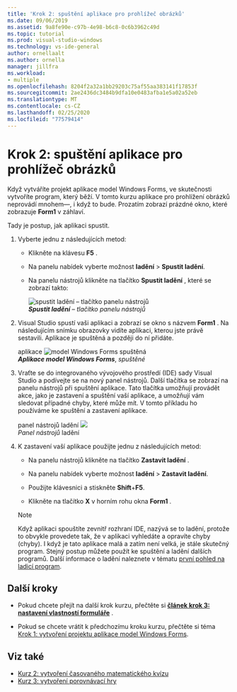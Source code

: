 ```yaml
---
title: 'Krok 2: spuštění aplikace pro prohlížeč obrázků'
ms.date: 09/06/2019
ms.assetid: 9a8fe90e-c97b-4e98-b6c8-0c6b3962c49d
ms.topic: tutorial
ms.prod: visual-studio-windows
ms.technology: vs-ide-general
author: ornellaalt
ms.author: ornella
manager: jillfra
ms.workload:
- multiple
ms.openlocfilehash: 8204f2a32a1bb29203c75af55aa383141f17853f
ms.sourcegitcommit: 2ae2436dc3484b9dfa10e0483afba1e5a02a52eb
ms.translationtype: MT
ms.contentlocale: cs-CZ
ms.lasthandoff: 02/25/2020
ms.locfileid: "77579414"
---
```

# <a name="step-2-run-your-picture-viewer-app"></a>Krok 2: spuštění aplikace pro prohlížeč obrázků

Když vytváříte projekt aplikace model Windows Forms, ve skutečnosti vytvoříte program, který běží. V tomto kurzu aplikace pro prohlížení obrázků neprovádí mnohem&mdash;, i když to bude. Prozatím zobrazí prázdné okno, které zobrazuje **Form1** v záhlaví.

Tady je postup, jak aplikaci spustit. 

1. Vyberte jednu z následujících metod:

    - Klikněte na klávesu **F5** .

    - Na panelu nabídek vyberte možnost **ladění** > **Spustit ladění**.

    - Na panelu nástrojů klikněte na tlačítko **Spustit ladění** , které se zobrazí takto:

      ![spustit ladění – tlačítko panelu nástrojů](../ide/media/express_icondebug.png)<br>
      ***Spustit ladění*** – *tlačítko panelu nástrojů*

1. Visual Studio spustí vaši aplikaci a zobrazí se okno s názvem **Form1** . Na následujícím snímku obrazovky vidíte aplikaci, kterou jste právě sestavili. Aplikace je spuštěná a později do ní přidáte.

     aplikace ![model Windows Forms spuštěná](../ide/media/express_firstrun.png)<br>
***Aplikace model Windows Forms***, *spuštěné*

1. Vraťte se do integrovaného vývojového prostředí (IDE) sady Visual Studio a podívejte se na nový panel nástrojů. Další tlačítka se zobrazí na panelu nástrojů při spuštění aplikace. Tato tlačítka umožňují provádět akce, jako je zastavení a spuštění vaší aplikace, a umožňují vám sledovat případné chyby, které může mít. V tomto příkladu ho používáme ke spuštění a zastavení aplikace.

     panel nástrojů ladění ![](../ide/media/express_debugtoolbar.png)<br>
*Panel nástrojů* ladění

1. K zastavení vaší aplikace použijte jednu z následujících metod:

    - Na panelu nástrojů klikněte na tlačítko **Zastavit ladění** .

    - Na panelu nabídek vyberte možnost **ladění** > **Zastavit ladění**.

    - Použijte klávesnici a stiskněte **Shift**+**F5**.

    - Klikněte na tlačítko **X** v horním rohu okna **Form1** .

    > [!NOTE]
    > Když aplikaci spouštíte zevnitř rozhraní IDE, nazývá se to ladění, protože to obvykle provedete tak, že v aplikaci vyhledáte a opravíte chyby (chyby). I když je tato aplikace malá a zatím není velká, je stále skutečný program. Stejný postup můžete použít ke spuštění a ladění dalších programů. Další informace o ladění naleznete v tématu [první pohled na ladicí program](../debugger/debugger-feature-tour.md).

## <a name="next-steps"></a>Další kroky

* Pokud chcete přejít na další krok kurzu, přečtěte si **[článek krok 3: nastavení vlastností formuláře](../ide/step-3-set-your-form-properties.md)** .

* Pokud se chcete vrátit k předchozímu kroku kurzu, přečtěte si téma [Krok 1: vytvoření projektu aplikace model Windows Forms](../ide/step-1-create-a-windows-forms-application-project.md).

## <a name="see-also"></a>Viz také

* [Kurz 2: vytvoření časovaného matematického kvízu](tutorial-2-create-a-timed-math-quiz.md)
* [Kurz 3: vytvoření porovnávací hry](tutorial-3-create-a-matching-game.md)
